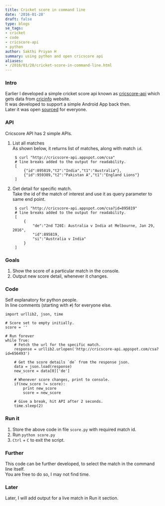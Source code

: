 ```yaml
---
title: Cricket score in command line
date: '2016-01-28'
draft: false
type: blogs
se_tags:
- cricket
- code
- cricscore-api
- python
author: Sakthi Priyan H
summary: using python and open cricscore api
aliases:
- /2016/01/28/cricket-score-in-command-line.html
---
```


### Intro
Earlier I developed a simple cricket score api known as [cricscore-api](http://cricscore-api.appspot.com/) which gets data from [cricinfo](http://cricinfo.com) website.  
It was developed to support a simple Android App back then.  
Later it was open [sourced](https://github.com/sakthipriyan/CricScoreGAE) for everyone.

### API
Cricscore API has 2 simple APIs.

1. List all matches  
As shown below, it returns list of matches, along with match `id`.

        $ curl "http://cricscore-api.appspot.com/csa"
        # line breaks added to the output for readability.
        [
            {"id":895819,"t2":"India","t1":"Australia"},
            {"id":959389,"t2":"Pakistan A","t1":"England Lions"}
        ]

2. Get detail for specific match.  
Take the id of the match of interest and use it as query parameter to same end point.

        $ curl "http://cricscore-api.appspot.com/csa?id=895819"
        # line breaks added to the output for readability.
        [
            {
                "de":"2nd T20I: Australia v India at Melbourne, Jan 29, 2016",
                "id":895819,
                "si":"Australia v India"
            }
        ]

### Goals
1. Show the score of a particular match in the console.  
2. Output new score detail, whenever it changes.

### Code
Self explanatory for python people.  
In line comments (starting with `#`) for everyone else.

    import urllib2, json, time

    # Score set to empty initially.
    score = ''

    # Run forever
    while True:
        # Fetch the url for the specific match.
    	response = urllib2.urlopen('http://cricscore-api.appspot.com/csa?id=656493')

        # Get the score details `de` from the response json.
    	data = json.load(response)
    	new_score = data[0]['de']

        # Whenever score changes, print to console.
    	if(new_score != score):
    		print new_score
    		score = new_score

        # Give a break, hit API after 2 seconds.
    	time.sleep(2)

### Run it
1. Store the above code in file `score.py` with required match id.
2. Run `python score.py`
3. `Ctrl` + `C` to exit the script.

### Further
This code can be further developed, to select the match in the command line itself.  
You are free to do so, I may not find time.

### Later
Later, I will add output for a live match in Run it section.